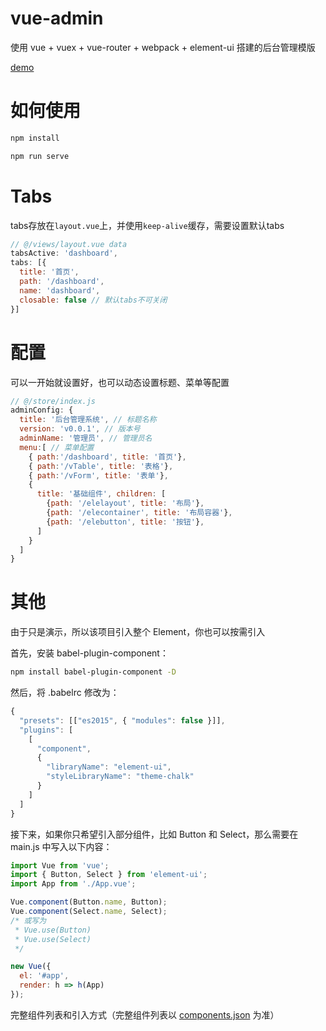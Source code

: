 # vue-admin

使用 vue + vuex + vue-router + webpack + element-ui 搭建的后台管理模版

[demo](https://noify.github.io/vue-admin/dist/index.html)

# 如何使用

```bash
npm install

npm run serve
```

# Tabs

tabs存放在`layout.vue`上，并使用`keep-alive`缓存，需要设置默认tabs

```js
// @/views/layout.vue data
tabsActive: 'dashboard',
tabs: [{
  title: '首页',
  path: '/dashboard',
  name: 'dashboard',
  closable: false // 默认tabs不可关闭
}]
```

# 配置

可以一开始就设置好，也可以动态设置标题、菜单等配置

```js
// @/store/index.js
adminConfig: {
  title: '后台管理系统', // 标题名称
  version: 'v0.0.1', // 版本号
  adminName: '管理员', // 管理员名
  menu:[ // 菜单配置
    { path:'/dashboard', title: '首页'},
    { path:'/vTable', title: '表格'},
    { path:'/vForm', title: '表单'},
    {
      title: '基础组件', children: [
        {path: '/elelayout', title: '布局'},
        {path: '/elecontainer', title: '布局容器'},
        {path: '/elebutton', title: '按钮'},
      ]
    }
  ]
}
```

# 其他

由于只是演示，所以该项目引入整个 Element，你也可以按需引入

首先，安装 babel-plugin-component：

```bash
npm install babel-plugin-component -D
```

然后，将 .babelrc 修改为：

```js
{
  "presets": [["es2015", { "modules": false }]],
  "plugins": [
    [
      "component",
      {
        "libraryName": "element-ui",
        "styleLibraryName": "theme-chalk"
      }
    ]
  ]
}
```

接下来，如果你只希望引入部分组件，比如 Button 和 Select，那么需要在 main.js 中写入以下内容：

```js
import Vue from 'vue';
import { Button, Select } from 'element-ui';
import App from './App.vue';

Vue.component(Button.name, Button);
Vue.component(Select.name, Select);
/* 或写为
 * Vue.use(Button)
 * Vue.use(Select)
 */

new Vue({
  el: '#app',
  render: h => h(App)
});
```

完整组件列表和引入方式（完整组件列表以 [components.json](https://github.com/ElemeFE/element/blob/master/components.json) 为准）
